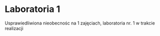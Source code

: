 # Laboratoria 1

Usprawiedliwiona nieobecnośc na 1 zajęciach, laboratoria nr. 1 w trakcie realizacji 
